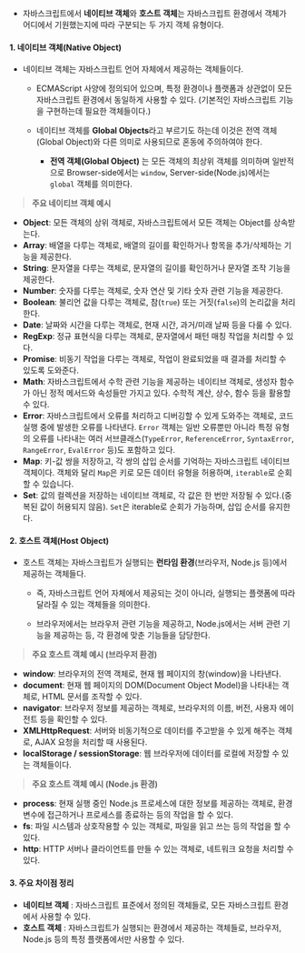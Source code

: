- 자바스크립트에서 **네이티브 객체**와 **호스트 객체**는 자바스크립트 환경에서 객체가 어디에서 기원했는지에 따라 구분되는 두 가지 객체 유형이다.

#### 1. 네이티브 객체(Native Object)

- 네이티브 객체는 자바스크립트 언어 자체에서 제공하는 객체들이다.
	- ECMAScript 사양에 정의되어 있으며, 특정 환경이나 플랫폼과 상관없이 모든 자바스크립트 환경에서 동일하게 사용할 수 있다. (기본적인 자바스크립트 기능을 구현하는데 필요한 객체들이다.)
	  
    - 네이티브 객체를 **Global Objects**라고 부르기도 하는데 이것은 전역 객체(Global Object)와 다른 의미로 사용되므로 혼동에 주의하여야 한다.
        - **전역 객체(Global Object)** 는 모든 객체의 최상위 객체를 의미하며 일반적으로 Browser-side에서는 `window`, Server-side(Node.js)에서는 `global` 객체를 의미한다.

> **주요 네이티브 객체 예시**
- **Object**: 모든 객체의 상위 객체로, 자바스크립트에서 모든 객체는 Object를 상속받는다.
- **Array**: 배열을 다루는 객체로, 배열의 길이를 확인하거나 항목을 추가/삭제하는 기능을 제공한다.
- **String**: 문자열을 다루는 객체로, 문자열의 길이를 확인하거나 문자열 조작 기능을 제공한다.
- **Number**: 숫자를 다루는 객체로, 숫자 연산 및 기타 숫자 관련 기능을 제공한다.
- **Boolean**: 불리언 값을 다루는 객체로, 참(`true`) 또는 거짓(`false`)의 논리값을 처리한다.
- **Date**: 날짜와 시간을 다루는 객체로, 현재 시간, 과거/미래 날짜 등을 다룰 수 있다.
- **RegExp**: 정규 표현식을 다루는 객체로, 문자열에서 패턴 매칭 작업을 처리할 수 있다.
- **Promise**: 비동기 작업을 다루는 객체로, 작업이 완료되었을 때 결과를 처리할 수 있도록 도와준다.
- **Math**: 자바스크립트에서 수학 관련 기능을 제공하는 네이티브 객체로, 생성자 함수가 아닌 정적 메서드와 속성들만 가지고 있다. 수학적 계산, 상수, 함수 등을 활용할 수 있다.
- **Error**: 자바스크립트에서 오류를 처리하고 디버깅할 수 있게 도와주는 객체로, 코드 실행 중에 발생한 오류를 나타낸다. `Error` 객체는 일반 오류뿐만 아니라 특정 유형의 오류를 나타내는 여러 서브클래스(`TypeError`, `ReferenceError`, `SyntaxError`, `RangeError`, `EvalError` 등)도 포함하고 있다.
- **Map**: 키-값 쌍을 저장하고, 각 쌍의 삽입 순서를 기억하는 자바스크립트 네이티브 객체이다. 객체와 달리 `Map`은 키로 모든 데이터 유형을 허용하며, `iterable`로 순회할 수 있습니다.
- **Set**: 값의 컬렉션을 저장하는 네이티브 객체로, 각 값은 한 번만 저장될 수 있다.(중복된 값이 허용되지 않음). `Set`은 iterable로 순회가 가능하며, 삽입 순서를 유지한다.


#### 2. 호스트 객체(Host Object)

- 호스트 객체는 자바스크립트가 실행되는 **런타임 환경**(브라우저, Node.js 등)에서 제공하는 객체들다.
	- 즉, 자바스크립트 언어 자체에서 제공되는 것이 아니라, 실행되는 플랫폼에 따라 달라질 수 있는 객체들을 의미한다.
	  
	- 브라우저에서는 브라우저 관련 기능을 제공하고, Node.js에서는 서버 관련 기능을 제공하는 등, 각 환경에 맞춘 기능들을 담당한다.

> **주요 호스트 객체 예시 (브라우저 환경)**
- **window**: 브라우저의 전역 객체로, 현재 웹 페이지의 창(window)을 나타낸다.
- **document**: 현재 웹 페이지의 DOM(Document Object Model)을 나타내는 객체로, HTML 문서를 조작할 수 있다.
- **navigator**: 브라우저 정보를 제공하는 객체로, 브라우저의 이름, 버전, 사용자 에이전트 등을 확인할 수 있다.
- **XMLHttpRequest**: 서버와 비동기적으로 데이터를 주고받을 수 있게 해주는 객체로, AJAX 요청을 처리할 때 사용된다.
- **localStorage / sessionStorage**: 웹 브라우저에 데이터를 로컬에 저장할 수 있는 객체들이다.

> **주요 호스트 객체 예시 (Node.js 환경)**
- **process**: 현재 실행 중인 Node.js 프로세스에 대한 정보를 제공하는 객체로, 환경 변수에 접근하거나 프로세스를 종료하는 등의 작업을 할 수 있다.
- **fs**: 파일 시스템과 상호작용할 수 있는 객체로, 파일을 읽고 쓰는 등의 작업을 할 수 있다.
- **http**: HTTP 서버나 클라이언트를 만들 수 있는 객체로, 네트워크 요청을 처리할 수 있다.


#### 3. 주요 차이점 정리

 - **네이티브 객체** : 자바스크립트 표준에서 정의된 객체들로, 모든 자바스크립트 환경에서 사용할 수 있다.
 - **호스트 객체** : 자바스크립트가 실행되는 환경에서 제공하는 객체들로, 브라우저, Node.js 등의 특정 플랫폼에서만 사용할 수 있다.

